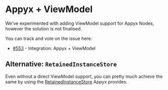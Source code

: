 # Appyx + ViewModel

We've experimented with adding ViewModel support for Appyx Nodes, however the solution is not finalised.

You can track and vote on the issue here: 

- [#553](https://github.com/bumble-tech/appyx/issues/553) - Integration: Appyx + ViewModel


## Alternative: `RetainedInstanceStore`

Even without a direct ViewModel support, you can pretty much achieve the same by using the [RetainedInstanceStore](../apps/configuration.md) Appyx provides.
